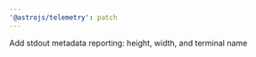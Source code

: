 ```yaml
---
'@astrojs/telemetry': patch
---
```


Add stdout metadata reporting: height, width, and terminal name
